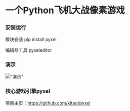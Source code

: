 # 一个Python飞机大战像素游戏



### 安装运行
模块安装
pip install pyxel



编辑器工具
pyxeleditor <yourfilename>


### 演示

!["演示"]()

### 核心游戏引擎pyxel
项目主页：https://github.com/kitao/pyxel
